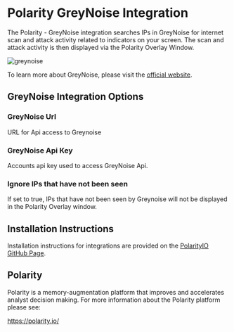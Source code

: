 # Polarity GreyNoise Integration
The Polarity - GreyNoise integration searches IPs in GreyNoise for internet scan and attack activity related to indicators on your screen.  The scan and attack activity is then displayed  via the Polarity Overlay Window.

![greynoise](https://user-images.githubusercontent.com/22529325/54240326-2382e280-44f4-11e9-87f3-09bbd854bb29.gif)

To learn more about GreyNoise, please visit the [official website](https://greynoise.io).


## GreyNoise Integration Options

### GreyNoise Url
URL for Api access to Greynoise

### GreyNoise Api Key
Accounts api key used to access GreyNoise Api.

### Ignore IPs that have not been seen
If set to true, IPs that have not been seen by Greynoise will not be displayed in the Polarity Overlay window.



## Installation Instructions

Installation instructions for integrations are provided on the [PolarityIO GitHub Page](https://polarityio.github.io/).

## Polarity

Polarity is a memory-augmentation platform that improves and accelerates analyst decision making.  For more information about the Polarity platform please see:

https://polarity.io/
